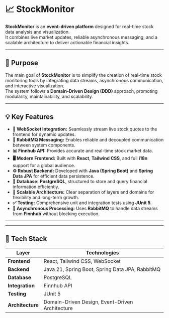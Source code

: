 # 📈 StockMonitor

**StockMonitor** is an **event-driven platform** designed for real-time stock data analysis and visualization.  
It combines live market updates, reliable asynchronous messaging, and a scalable architecture to deliver actionable financial insights.

---

## 🚀 Purpose

The main goal of **StockMonitor** is to simplify the creation of real-time stock monitoring tools by integrating data streams, asynchronous communication, and interactive visualization.  
The system follows a **Domain-Driven Design (DDD)** approach, promoting modularity, maintainability, and scalability.

---

## 💡 Key Features

- **🔌 WebSocket Integration:** Seamlessly stream live stock quotes to the frontend for dynamic updates.
- **📩 RabbitMQ Messaging:** Enables reliable and decoupled communication between system components.
- **📊 Finnhub API:** Provides accurate and real-time stock market data.
- **🖥️ Modern Frontend:** Built with **React**, **Tailwind CSS**, and full **i18n** support for a global audience.
- **⚙️ Robust Backend:** Developed with **Java (Spring Boot)** and **Spring Data JPA** for efficient data persistence.
- **🧱 Database:** **PostgreSQL**, structured to store and query financial information efficiently.
- **🧩 Scalable Architecture:** Clear separation of layers and domains for flexibility and long-term growth.
- **✅ Testing:** Comprehensive unit and integration tests using **JUnit 5**.
- **📡 Asynchronous Processing:** Uses **RabbitMQ** to handle data streams from **Finnhub** without blocking execution.

---


---

## 🧰 Tech Stack

| Layer | Technologies |
|-------|---------------|
| **Frontend** | React, Tailwind CSS, WebSocket |
| **Backend** | Java 21, Spring Boot, Spring Data JPA, RabbitMQ |
| **Database** | PostgreSQL |
| **Integration** | Finnhub API |
| **Testing** | JUnit 5 |
| **Architecture** | Domain-Driven Design, Event-Driven Architecture |
